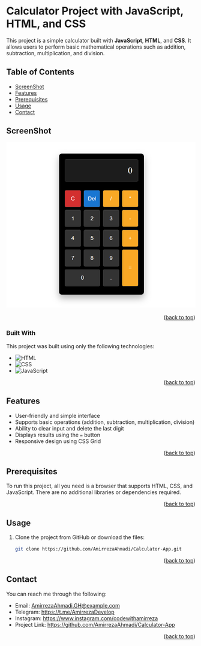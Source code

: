 # Calculator Project with JavaScript, HTML, and CSS

This project is a simple calculator built with **JavaScript**, **HTML**, and **CSS**. It allows users to perform basic mathematical operations such as addition, subtraction, multiplication, and division.

## Table of Contents
- [ScreenShot](#screenshot)
- [Features](#features)
- [Prerequisites](#prerequisites)
- [Usage](#usage)
- [Contact](#contact)

## ScreenShot

![Calculator Preview](example/Calculator.png)

<p align="right">(<a href="#table-of-contents">back to top</a>)</p>

### Built With

This project was built using only the following technologies:

* ![HTML](https://img.shields.io/badge/-HTML5-orange)
* ![CSS](https://img.shields.io/badge/-CSS3-blue)
* ![JavaScript](https://img.shields.io/badge/-JavaScript-yellow)

<p align="right">(<a href="#table-of-contents">back to top</a>)</p>

## Features

- User-friendly and simple interface
- Supports basic operations (addition, subtraction, multiplication, division)
- Ability to clear input and delete the last digit
- Displays results using the `=` button
- Responsive design using CSS Grid

<p align="right">(<a href="#table-of-contents">back to top</a>)</p>

## Prerequisites

To run this project, all you need is a browser that supports HTML, CSS, and JavaScript. There are no additional libraries or dependencies required.

<p align="right">(<a href="#table-of-contents">back to top</a>)</p>

## Usage

1. Clone the project from GitHub or download the files:
   ```bash
   git clone https://github.com/AmirrezaAhmadi/Calculator-App.git

<p align="right">(<a href="#table-of-contents">back to top</a>)</p>

## Contact

You can reach me through the following:

* Email: AmirrezaAhmadi.GH@example.com
* Telegram: https://t.me/AmirrezaDevelop
* Instagram: https://www.instagram.com/codewithamirreza
* Project Link: https://github.com/AmirrezaAhmadi/Calculator-App

<p align="right">(<a href="#table-of-contents">back to top</a>)</p>
